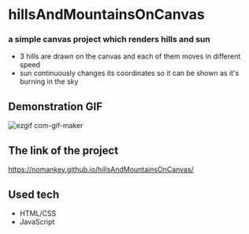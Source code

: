 # hillsAndMountainsOnCanvas

### a simple canvas project which renders hills and sun
* 3 hills are drawn on the canvas and each of them moves in different speed
* sun continuously changes its coordinates so it can be shown as it's burning in the sky

## Demonstration GIF

  ![ezgif com-gif-maker](https://user-images.githubusercontent.com/62369960/119630984-6ff33800-be4a-11eb-9d24-158008c112b0.gif)


## The link of the project

   https://nomankey.github.io/hillsAndMountainsOnCanvas/

## Used tech
* HTML/CSS
* JavaScript

